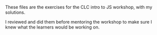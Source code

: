 These files are the exercises for the CLC intro to JS workshop, with my solutions. 

I reviewed and did them before mentoring the workshop to make sure I knew what the learners would be working on. 